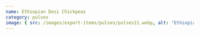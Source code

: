 ```yaml
---
name: Ethiopian Desi Chickpeas
category: pulses
image: { src: /images/export-items/pulses/pulses11.webp, alt: "Ethiopian pulses" }
---
```


